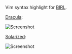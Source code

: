 Vim syntax highlight for
[BIRL](https://github.com/birl-language/birl-language.github.io).

[Dracula](https://github.com/dracula/vim):

![Screenshot](https://user-images.githubusercontent.com/5733531/54887651-6178f280-4e74-11e9-92b3-b146b4457e94.PNG)

[Solarized](https://github.com/romainl/flattened):

![Screenshot](https://user-images.githubusercontent.com/5733531/55277467-60feb280-52df-11e9-9ef2-83446735414c.PNG)

